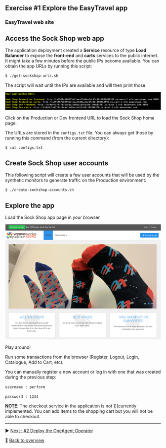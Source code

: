 ## Exercise #1 Explore the EasyTravel app

### EasyTravel web site



## Access the Sock Shop web app

The application deployment created a <b>Service</b> resource of type <b>Load Balancer</b> to expose the <b>front-end</b> and <b>carts</b> services to the public internet. It might take a few minutes before the public IPs become available.
You can obtain the app URLs by running this script:

```sh
$ ./get-sockshop-urls.sh
```
The script will wait until the IPs are available and will then print those. 

![app urls](assets/app_urls.png)

Click on the Production or Dev frontend URL to load the Sock Shop home page.

The URLs are stored in the `configs.txt` file. You can always get those by running this command (from the current directory):

```sh
$ cat configs.txt
```

## Create Sock Shop user accounts

This following script will create a few user accounts that will be used by the synthetic monitors to generate traffic on the Production environment:

```sh
$ ./create-sockshop-accounts.sh
```

## Explore the app

Load the Sock Shop app page in your browser.

![sockshop](assets/sockshop.png)

Play around! 

Run some transactions from the browser (Register, Logout, Login, Catalogue, Add to Cart, etc).

You can manually register a new account or log in with one that was created during the previous step:

`username : perform`

`password : 1234`

<b><u>NOTE</u></b>: The checkout service in the application is not ]]]currently implemented. You can add items to the shopping cart but you will not be able to checkout.

---

:arrow_forward: [Next : #2 Deploy the OneAgent Operator](../02_Deploy_OneAgent_Operator)

:arrow_up_small: [Back to overview](../)

